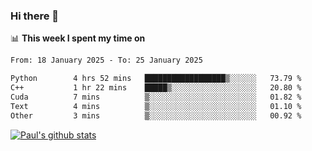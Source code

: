 ### Hi there 👋

📊 **This week I spent my time on**
<!--START_SECTION:waka-->

```txt
From: 18 January 2025 - To: 25 January 2025

Python        4 hrs 52 mins   ██████████████████▒░░░░░░   73.79 %
C++           1 hr 22 mins    █████▒░░░░░░░░░░░░░░░░░░░   20.80 %
Cuda          7 mins          ▒░░░░░░░░░░░░░░░░░░░░░░░░   01.82 %
Text          4 mins          ▒░░░░░░░░░░░░░░░░░░░░░░░░   01.10 %
Other         3 mins          ▒░░░░░░░░░░░░░░░░░░░░░░░░   00.92 %
```

<!--END_SECTION:waka-->


[![Paul's github stats](https://github-readme-stats.vercel.app/api?username=mickeyouyou&theme=dracula&show_icons=true)](https://github.com/anuraghazra/github-readme-stats)
